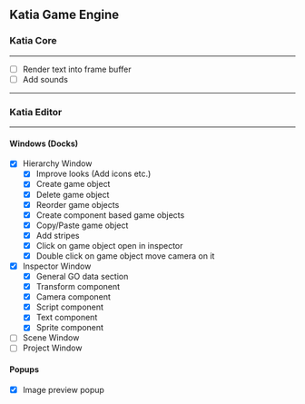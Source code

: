 Katia Game Engine 
---

### Katia Core

---
- [ ] Render text into frame buffer
- [ ] Add sounds
---
### Katia Editor

---
#### Windows (Docks)
- [x] Hierarchy Window
  - [x] Improve looks (Add icons etc.)
  - [x] Create game object
  - [x] Delete game object
  - [x] Reorder game objects
  - [x] Create component based game objects
  - [x] Copy/Paste game object
  - [x] Add stripes
  - [x] Click on game object open in inspector
  - [x] Double click on game object move camera on it
- [x] Inspector Window
  - [x] General GO data section
  - [x] Transform component
  - [x] Camera component
  - [x] Script component
  - [x] Text component
  - [x] Sprite component
- [ ] Scene Window
- [ ] Project Window

#### Popups
- [x] Image preview popup